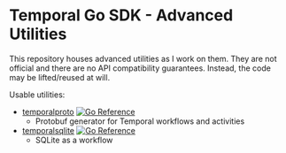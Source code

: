 # Temporal Go SDK - Advanced Utilities

This repository houses advanced utilities as I work on them. They are not official and there are no API compatibility
guarantees. Instead, the code may be lifted/reused at will.

Usable utilities:

* [temporalproto](temporalproto)
  [![Go Reference](https://pkg.go.dev/badge/github.com/cretz/temporal-sdk-go-advanced/temporalproto.svg)](https://pkg.go.dev/github.com/cretz/temporal-sdk-go-advanced/temporalproto)
  - Protobuf generator for Temporal workflows and activities
* [temporalsqlite](temporalsqlite)
  [![Go Reference](https://pkg.go.dev/badge/github.com/cretz/temporal-sdk-go-advanced/temporalsqlite.svg)](https://pkg.go.dev/github.com/cretz/temporal-sdk-go-advanced/temporalsqlite)
  - SQLite as a workflow